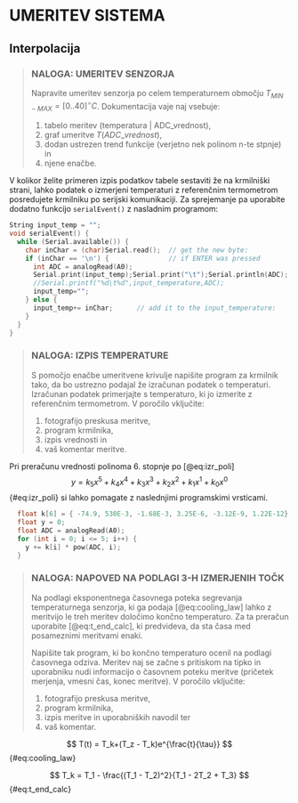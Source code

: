 # UMERITEV SISTEMA

## Interpolacija

> ### NALOGA: UMERITEV SENZORJA  
>  
> Napravite umeritev senzorja po celem temperaturnem območju $T_{MIN-MAX}=[0 .. 40]^\circ C$. Dokumentacija vaje naj vsebuje:
>
> 1. tabelo meritev (temperatura | ADC_vrednost),
> 2. graf umeritve $T(ADC\_vrednost)$,
> 3. dodan ustrezen trend funkcije (verjetno nek polinom n-te stpnje) in
> 4. njene enačbe.

V kolikor želite primeren izpis podatkov tabele sestaviti že na krmilniški strani, lahko podatek o izmerjeni temperaturi z referenčnim termometrom posredujete krmilniku po serijski komunikaciji. Za sprejemanje pa uporabite dodatno funkcijo `serialEvent()` z nasladnim programom:

```cpp
String input_temp = "";
void serialEvent() {
  while (Serial.available()) {
    char inChar = (char)Serial.read();  // get the new byte:
    if (inChar == '\n') {               // if ENTER was pressed
      int ADC = analogRead(A0);
      Serial.print(input_temp);Serial.print("\t");Serial.println(ADC);
      //Serial.printf("%d\t%d",input_temperature,ADC);
      input_temp="";
    } else {
      input_temp+= inChar;      // add it to the input_temperature:
    }
  }
}
```

> ### NALOGA: IZPIS TEMPERATURE
>
> S pomočjo enačbe umeritvene krivulje napišite program za krmilnik tako, da bo ustrezno podajal že izračunan podatek o temperaturi. Izračunan podatek primerjajte s temperaturo, ki jo izmerite z referenčnim termometrom. V poročilo vključite:
>
> 1. fotografijo preskusa meritve,
> 2. program krmilnika,
> 3. izpis vrednosti in
> 4. vaš komentar meritve.

Pri preračunu vrednosti polinoma 6. stopnje po [@eq:izr_poli] 
$$ y = k_5x^5 + k_4x^4 + k_3x^3 + k_2x^2 + k_1x^1 + k_0x^0 $${#eq:izr_poli}
si lahko pomagate z naslednjimi programskimi vrsticami.

```cpp
  float k[6] = { -74.9, 530E-3, -1.68E-3, 3.25E-6, -3.12E-9, 1.22E-12};
  float y = 0;
  float ADC = analogRead(A0);
  for (int i = 0; i <= 5; i++) {
    y += k[i] * pow(ADC, i);
  }
```

> ### NALOGA: NAPOVED NA PODLAGI 3-H IZMERJENIH TOČK
>
> Na podlagi eksponentnega časovnega poteka segrevanja temperaturnega senzorja, ki ga podaja [@eq:cooling_law] lahko z meritvijo le treh meritev določimo končno temperaturo. Za ta preračun uporabite [@eq:t_end_calc], ki predvideva, da sta časa med posameznimi meritvami enaki. 
>
> Napišite tak program, ki bo končno temperaturo ocenil na podlagi časovnega odziva. Meritev naj se začne s pritiskom na tipko in uporabniku nudi informacijo o časovnem poteku meritve (pričetek merjenja, vmesni čas, konec meritve). V poročilo vključite:
>
> 1. fotografijo preskusa meritve,
> 2. program krmilnika,
> 3. izpis meritve in uporabniških navodil ter
> 4. vaš komentar.

$$ T(t) = T_k+(T_z - T_k)e^{\frac{t}{\tau}} $${#eq:cooling_law}

$$ T_k = T_1 - \frac{(T_1 - T_2)^2}{T_1 - 2T_2 + T_3} $${#eq:t_end_calc}
